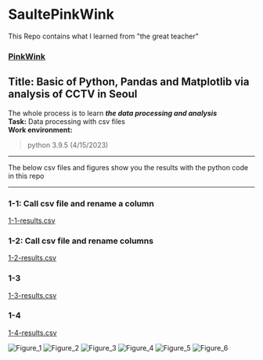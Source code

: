 # SaultePinkWink
This Repo contains what I learned from "the great teacher" 
### [PinkWink](https://github.com/PinkWink)
## Title: Basic of Python, Pandas and Matplotlib via analysis of CCTV in Seoul
The whole process is to learn _**the data processing and analysis**_
<br/>**Task:** Data processing with csv files 
<br/>**Work environment:** 
> python 3.9.5 (4/15/2023)

***
The below csv files and figures show you the results with the python code in this repo
***
### 1-1: Call csv file and rename a column
[1-1-results.csv](https://github.com/JohnkeyLee/SaultePinkWink-chapter-1/files/11179705/1-1-results.csv)

### 1-2: Call csv file and rename columns
[1-2-results.csv](https://github.com/JohnkeyLee/SaultePinkWink-chapter-1/files/11179704/1-2-results.csv)

### 1-3
[1-3-results.csv](https://github.com/JohnkeyLee/SaultePinkWink-chapter-1/files/11179701/1-3-results.csv)

### 1-4
[1-4-results.csv](https://github.com/JohnkeyLee/SaultePinkWink-chapter-1/files/11193084/1-4-results.csv)

![Figure_1](https://user-images.githubusercontent.com/103592307/230972478-6808dac8-83b7-4dbd-87eb-0674744c6987.png)
![Figure_2](https://user-images.githubusercontent.com/103592307/230972470-7beb9231-1038-4b9c-ab0e-5e53620af044.png)
![Figure_3](https://user-images.githubusercontent.com/103592307/230972471-309614d2-6343-4a7f-b67b-4fcccdad09ab.png)
![Figure_4](https://user-images.githubusercontent.com/103592307/230972472-64f6ec5b-7744-4463-a117-446c8c7bbd11.png)
![Figure_5](https://user-images.githubusercontent.com/103592307/230972474-1d52846b-7b73-4f94-9e29-af84a32cf003.png)
![Figure_6](https://user-images.githubusercontent.com/103592307/230972475-884b83e5-5249-4990-b167-723bd7060f95.png)

